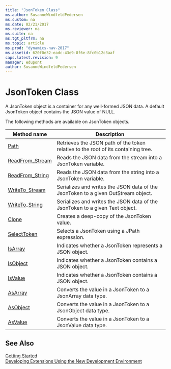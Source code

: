 ```yaml
---
title: "JsonToken Class"
ms.author: SusanneWindfeldPedersen
ms.custom: na
ms.date: 02/21/2017
ms.reviewer: na
ms.suite: na
ms.tgt_pltfrm: na
ms.topic: article
ms.prod: "dynamics-nav-2017"
ms.assetid: 620f0e32-eadc-43e9-8f6e-8fc0b12c3aaf
caps.latest.revision: 9
manager: edupont
author: SusanneWindfeldPedersen
---
```


# JsonToken Class

A JsonToken object is a container for any well-formed JSON data. A default JsonToken object contains the JSON value of NULL.

The following methods are available on JsonToken objects.

|Method name|Description|
|-----------|-----------|
|[Path](jsontoken-path-method.md)|Retrieves the JSON path of the token relative to the root of its containing tree.|
|[ReadFrom_Stream](jsontoken-readfrom-stream-method.md)|Reads the JSON data from the stream into a JsonToken variable.|
|[ReadFrom_String](jsontoken-readfrom-string-method.md)|Reads the JSON data from the string into a JsonToken variable.|
|[WriteTo_Stream](jsontoken-writeto-stream-method.md)|Serializes and writes the JSON data of the JsonToken to a given OutStream object.|
|[WriteTo_String](jsontoken-writeto-string-method.md)|Serializes and writes the JSON data of the JsonToken to a given Text object.|
|[Clone](jsontoken-clone-method.md)|Creates a deep-copy of the JsonToken value.|
|[SelectToken](jsontoken-selecttoken-method.md)|Selects a JsonToken using a JPath expression.|
|[IsArray](jsontoken-isarray-method.md)|Indicates whether a JsonToken represents a JSON object.|
|[IsObject](jsontoken-isobject-method.md)|Indicates whether a JsonToken contains a JSON object.|
|[IsValue](jsontoken-isvalue-method.md)|Indicates whether a JsonToken contains a JSON object.|
|[AsArray](jsontoken-asarray-method.md)|Converts the value in a JsonToken to a JsonArray data type.|
|[AsObject](jsontoken-asobject-method.md)|Converts the value in a JsonToken to a JsonObject data type.|
|[AsValue](jsontoken-asvalue-method.md)|Converts the value in a JsonToken to a JsonValue data type.|

## See Also
[Getting Started](newdev-get-started.md)  
[Developing Extensions Using the New Development Environment](newdev-dev-overview.md)
